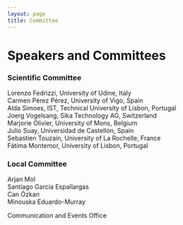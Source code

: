 ```yaml
---
layout: page
title: Committee
---
```


# Speakers and Committees

### Scientific Committee

Lorenzo Fedrizzi, University of Udine, Italy  
Carmen Pérez Pérez, University of Vigo, Spain  
Alda Simoes, IST, Technical University of Lisbon, Portugal  
Joerg Vogelsang, Sika Technology AG, Switzerland  
Marjorie Olivier, University of Mons, Belgium  
Julio Suay, Universidad de Castellón, Spain  
Sebastien Touzain, University of La Rochelle, France  
Fátima Montemor, University of Lisbon, Portugal  

### Local Committee

Arjan Mol  
Santiago Garcia Espallargas  
Can Özkan  
Minouska Eduardo-Murray  

Communication and Events Office  
